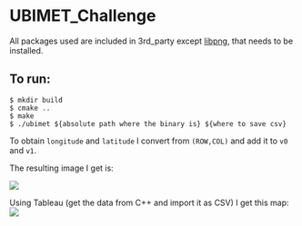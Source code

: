 # UBIMET_Challenge
All packages used are included in 3rd_party except [libpng](http://www.libpng.org/pub/png/libpng.html), that needs to be installed.

## To run:
```
$ mkdir build
$ cmake ..
$ make
$ ./ubimet ${absolute path where the binary is} ${where to save csv}
```
To obtain `longitude` and `latitude` I convert from `(ROW,COL)` and add it to `v0` and `v1`.

The resulting image I get is:

<img src="https://github.com/hect1995/UBIMET_Challenge/blob/master/result/heatmap.png">

Using Tableau (get the data from C++ and import it as CSV) I get this map:
<img src="https://github.com/hect1995/UBIMET_Challenge/blob/master/result/result_Tableau.png">
